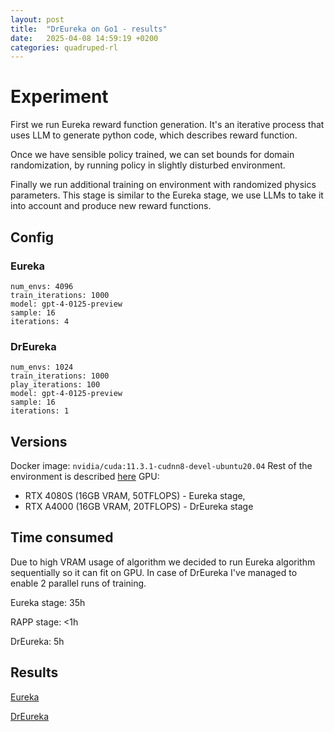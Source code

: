 ```yaml
---
layout: post
title:  "DrEureka on Go1 - results"
date:   2025-04-08 14:59:19 +0200
categories: quadruped-rl
---
```



# Experiment

First we run Eureka reward function generation. It's an iterative process that uses LLM to generate python code, which describes reward function.

Once we have sensible policy trained, we can set bounds for domain randomization, by running policy in slightly disturbed environment.

Finally we run additional training on environment with randomized physics parameters. This stage is similar to the Eureka stage, we use LLMs to take it into account and produce new reward functions.

## Config

### Eureka
```
num_envs: 4096
train_iterations: 1000
model: gpt-4-0125-preview
sample: 16
iterations: 4
```

### DrEureka
```
num_envs: 1024
train_iterations: 1000
play_iterations: 100
model: gpt-4-0125-preview
sample: 16
iterations: 1
```

## Versions
Docker image: ` nvidia/cuda:11.3.1-cudnn8-devel-ubuntu20.04 `
Rest of the environment is described [here](https://github.com/nomagiclab/quadruped-rl/blob/master/DrEureka_changes/startup.sh)
GPU: 
- RTX 4080S (16GB VRAM, 50TFLOPS) - Eureka stage,
- RTX A4000 (16GB VRAM, 20TFLOPS) - DrEureka stage


## Time consumed
Due to high VRAM usage of algorithm we decided to run Eureka algorithm sequentially so it can fit on GPU.
In case of DrEureka I've managed to enable 2 parallel runs of training.

Eureka stage: 35h

RAPP stage: <1h

DrEureka: 5h

## Results
[Eureka](/assets/eureka)

[DrEureka](/assets/dr_eureka)


<!-- You’ll find this post in your `_posts` directory. Go ahead and edit it and re-build the site to see your changes. You can rebuild the site in many different ways, but the most common way is to run `jekyll serve`, which launches a web server and auto-regenerates your site when a file is updated.

Jekyll requires blog post files to be named according to the following format:

`YEAR-MONTH-DAY-title.MARKUP`

Where `YEAR` is a four-digit number, `MONTH` and `DAY` are both two-digit numbers, and `MARKUP` is the file extension representing the format used in the file. After that, include the necessary front matter. Take a look at the source for this post to get an idea about how it works.

Jekyll also offers powerful support for code snippets:

{% highlight ruby %}
def print_hi(name)
  puts "Hi, #{name}"
end
print_hi('Tom')
#=> prints 'Hi, Tom' to STDOUT.
{% endhighlight %}

Check out the [Jekyll docs][jekyll-docs] for more info on how to get the most out of Jekyll. File all bugs/feature requests at [Jekyll’s GitHub repo][jekyll-gh]. If you have questions, you can ask them on [Jekyll Talk][jekyll-talk].

[jekyll-docs]: https://jekyllrb.com/docs/home
[jekyll-gh]:   https://github.com/jekyll/jekyll
[jekyll-talk]: https://talk.jekyllrb.com/ -->
